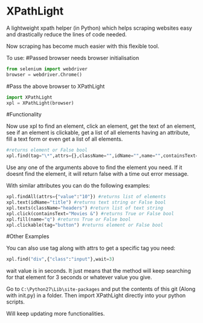 # XPathLight
A lightweight xpath helper (in Python) which helps scraping websites easy and drastically reduce the lines of code needed.

Now scraping has become much easier with this flexible tool.

To use:
#Passed browser needs browser initialisation

```python
from selenium import webdriver
browser = webdriver.Chrome()
```
#Pass the above browser to XPathLight

```python
import XPathLight
xpl = XPathLight(browser)
```

#Functionality

Now use xpl to find an element, click an element, get the text of an element, see if an element is clickable, get a list of all elements having an attribute, fill a text form or even get a list of all elements.

```python
#returns element or False bool
xpl.find(tag="\*",attrs={},className="",idName="",name="",containsText="",xpath="",wait=10) 
```

Use any one of the arguments above to find the element you need. If it doesnt find the element, it will return false with a time out error message.

With similar attributes you can do the following examples:

```python
xpl.findAll(attrs={"value":"10"}) #returns list of elements
xpl.text(idName="title") #returns text string or False bool
xpl.texts(className="headers") #return list of text string
xpl.click(containsText="Movies &") #returns True or False bool
xpl.fill(name="q") #returns True or False bool
xpl.clickable(tag="button") #returns element or False bool
```

#Other Examples

You can also use tag along with attrs to get a specific tag you need:

```python
xpl.find("div",{"class":"input"},wait=3)
```
wait value is in seconds.
It just means that the method will keep searching for that element for 3 seconds or whatever value you give.

Go to ```C:\Python27\Lib\site-packages``` and put the contents of this git (Along with init.py) in a folder. Then import XPathLight directly into your python scripts.

Will keep updating more functionalities.
